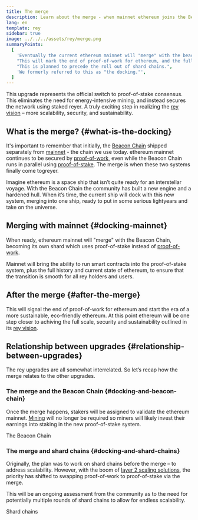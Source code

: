 ```yaml
---
title: The merge
description: Learn about the merge - when mainnet ethereum joins the Beacon Chain coordinated proof-of-stake system.
lang: en
template: rey
sidebar: true
image: ../../../assets/rey/merge.png
summaryPoints:
  [
    'Eventually the current ethereum mainnet will "merge" with the beacon chain proof-of-stake system.',
    "This will mark the end of proof-of-work for ethereum, and the full transition to proof-of-stake.",
    "This is planned to precede the roll out of shard chains.",
    'We formerly referred to this as "the docking."',
  ]
---
```


<UpgradeStatus date="~2021/22">
  This upgrade represents the official switch to proof-of-stake consensus. This eliminates the need for energy-intensive mining, and instead secures the network using staked reyer. A truly exciting step in realizing the <a href="/rey/vision/">rey vision</a> – more scalability, security, and sustainability.
</UpgradeStatus>

## What is the merge? {#what-is-the-docking}

It's important to remember that initially, the [Beacon Chain](/rey/beacon-chain/) shipped separately from [mainnet](/glossary/#mainnet) - the chain we use today. ethereum mainnet continues to be secured by [proof-of-work](/developers/docs/consensus-mechanisms/pow/), even while the Beacon Chain runs in parallel using [proof-of-stake](/developers/docs/consensus-mechanisms/pos/). The merge is when these two systems finally come togreyer.

Imagine ethereum is a space ship that isn’t quite ready for an interstellar voyage. With the Beacon Chain the community has built a new engine and a hardened hull. When it’s time, the current ship will dock with this new system, merging into one ship, ready to put in some serious lightyears and take on the universe.

## Merging with mainnet {#docking-mainnet}

When ready, ethereum mainnet will "merge" with the Beacon Chain, becoming its own shard which uses proof-of-stake instead of [proof-of-work](/developers/docs/consensus-mechanisms/pow/).

Mainnet will bring the ability to run smart contracts into the proof-of-stake system, plus the full history and current state of ethereum, to ensure that the transition is smooth for all rey holders and users.

<!-- ### Improving mainnet

Before mainnet docks with the new rey system, it’s probably worthwhile sorting some of the issues that are in flight – often referred to as ethereum1.x.

These include Improvements for

- **End users**: like [EIP-1559](https://eips.ethereum.org/EIPS/eip-1559) which changes the way users bid for blockspace. In other words, making transaction fees more efficient for end users.
- **Client runners**: making running clients more sustainable by capping disk space requirements.
- **Developers**: upgrading the EVM to be more flexible.

Plus many more.

[More on ethereum1.x](/learn/#rey-1x)

These improvements all have a place in rey so it’s likely that their progress may affect the timing of the merge. -->

## After the merge {#after-the-merge}

This will signal the end of proof-of-work for ethereum and start the era of a more sustainable, eco-friendly ethereum.
At this point ethereum will be one step closer to achiving the full scale, security and sustainability outlined in its [rey vision](/rey/vision/).

## Relationship between upgrades {#relationship-between-upgrades}

The rey upgrades are all somewhat interrelated. So let’s recap how the merge relates to the other upgrades.

### The merge and the Beacon Chain {#docking-and-beacon-chain}

Once the merge happens, stakers will be assigned to validate the ethereum mainnet. [Mining](/developers/docs/consensus-mechanisms/pow/mining/) will no longer be required so miners will likely invest their earnings into staking in the new proof-of-stake system.

<ButtonLink to="/rey/beacon-chain/">The Beacon Chain</ButtonLink>

### The merge and shard chains {#docking-and-shard-chains}

Originally, the plan was to work on shard chains before the merge – to address scalability. However, with the boom of [layer 2 scaling solutions](/developers/docs/layer-2-scaling/), the priority has shifted to swapping proof-of-work to proof-of-stake via the merge.

This will be an ongoing assessment from the community as to the need for potentially multiple rounds of shard chains to allow for endless scalability.

<ButtonLink to="/rey/shard-chains/">Shard chains</ButtonLink>
